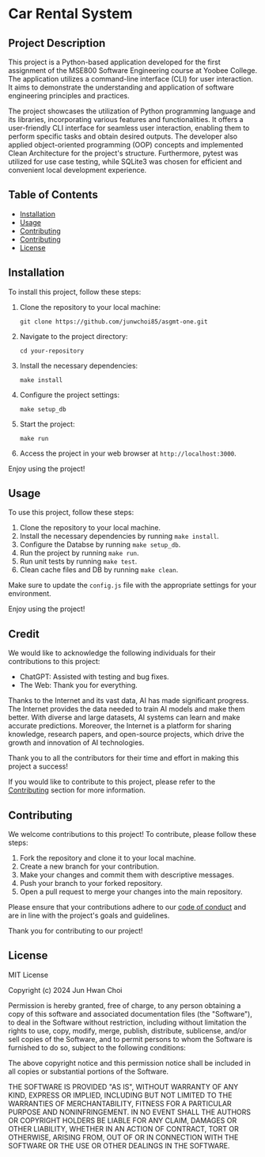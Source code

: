 # Car Rental System

## Project Description

This project is a Python-based application developed for the first assignment of the MSE800 Software Engineering course at Yoobee College. The application utilizes a command-line interface (CLI) for user interaction. It aims to demonstrate the understanding and application of software engineering principles and practices.

The project showcases the utilization of Python programming language and its libraries, incorporating various features and functionalities. It offers a user-friendly CLI interface for seamless user interaction, enabling them to perform specific tasks and obtain desired outputs. The developer also applied object-oriented programming (OOP) concepts and implemented Clean Architecture for the project's structure. Furthermore, pytest was utilized for use case testing, while SQLite3 was chosen for efficient and convenient local development experience.



## Table of Contents

- [Installation](#installation)
- [Usage](#usage)
- [Contributing](#contributing)
- [Contributing](#contributing)
- [License](#license)


## Installation

To install this project, follow these steps:

1. Clone the repository to your local machine:
    ```
    git clone https://github.com/junwchoi85/asgmt-one.git
    ```

2. Navigate to the project directory:
    ```
    cd your-repository
    ```

3. Install the necessary dependencies:
    ```
    make install
    ```

4. Configure the project settings:
    ```
    make setup_db
    ```

5. Start the project:
    ```
    make run
    ```

6. Access the project in your web browser at `http://localhost:3000`.

Enjoy using the project!


## Usage

To use this project, follow these steps:

1. Clone the repository to your local machine.
2. Install the necessary dependencies by running `make install`.
3. Configure the Databse by running `make setup_db`.
4. Run the project by running `make run`.
5. Run unit tests by running `make test`.
6. Clean cache files and DB by running `make clean`.

Make sure to update the `config.js` file with the appropriate settings for your environment.

Enjoy using the project!


## Credit

We would like to acknowledge the following individuals for their contributions to this project:

- ChatGPT: Assisted with testing and bug fixes.
- The Web: Thank you for everything.

Thanks to the Internet and its vast data, AI has made significant progress. The Internet provides the data needed to train AI models and make them better. With diverse and large datasets, AI systems can learn and make accurate predictions. Moreover, the Internet is a platform for sharing knowledge, research papers, and open-source projects, which drive the growth and innovation of AI technologies.


Thank you to all the contributors for their time and effort in making this project a success!

If you would like to contribute to this project, please refer to the [Contributing](#contributing) section for more information.

## Contributing

We welcome contributions to this project! To contribute, please follow these steps:

1. Fork the repository and clone it to your local machine.
2. Create a new branch for your contribution.
3. Make your changes and commit them with descriptive messages.
4. Push your branch to your forked repository.
5. Open a pull request to merge your changes into the main repository.

Please ensure that your contributions adhere to our [code of conduct](link-to-code-of-conduct) and are in line with the project's goals and guidelines.

Thank you for contributing to our project!

## License

MIT License

Copyright (c) 2024 Jun Hwan Choi

Permission is hereby granted, free of charge, to any person obtaining a copy
of this software and associated documentation files (the "Software"), to deal
in the Software without restriction, including without limitation the rights
to use, copy, modify, merge, publish, distribute, sublicense, and/or sell
copies of the Software, and to permit persons to whom the Software is
furnished to do so, subject to the following conditions:

The above copyright notice and this permission notice shall be included in all
copies or substantial portions of the Software.

THE SOFTWARE IS PROVIDED "AS IS", WITHOUT WARRANTY OF ANY KIND, EXPRESS OR
IMPLIED, INCLUDING BUT NOT LIMITED TO THE WARRANTIES OF MERCHANTABILITY,
FITNESS FOR A PARTICULAR PURPOSE AND NONINFRINGEMENT. IN NO EVENT SHALL THE
AUTHORS OR COPYRIGHT HOLDERS BE LIABLE FOR ANY CLAIM, DAMAGES OR OTHER
LIABILITY, WHETHER IN AN ACTION OF CONTRACT, TORT OR OTHERWISE, ARISING FROM,
OUT OF OR IN CONNECTION WITH THE SOFTWARE OR THE USE OR OTHER DEALINGS IN THE
SOFTWARE.
